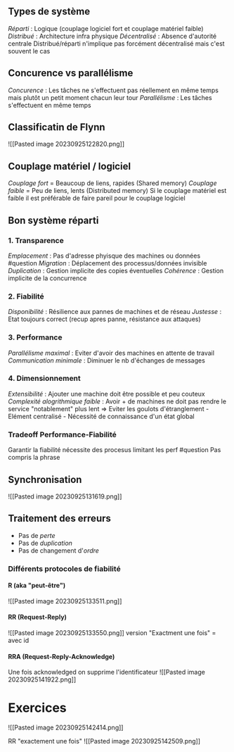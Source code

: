 ## Types de système
*Réparti* : Logique (couplage logiciel fort et couplage matériel faible)
*Distribué* : Architecture infra physique
*Décentralisé* : Absence d'autorité centrale
Distribué/réparti n'implique pas forcément décentralisé mais c'est souvent le cas
## Concurence vs parallélisme
*Concurence* : Les tâches ne s'effectuent pas réellement en même temps mais plutôt un petit moment chacun leur tour
*Parallélisme* : Les tâches s'effectuent en même temps
## Classificatin de Flynn
![[Pasted image 20230925122820.png]]
## Couplage matériel / logiciel
*Couplage fort* = Beaucoup de liens, rapides (Shared memory)
*Couplage faible* = Peu de liens, lents (Distributed memory)
Si le couplage matériel est faible il est préférable de faire pareil pour le couplage logiciel
## Bon système réparti
### 1. Transparence
*Emplacement* : Pas d'adresse phyisque des machines ou données #question
*Migration* : Déplacement des processus/données invisible
*Duplication* : Gestion implicite des copies éventuelles
*Cohérence* : Gestion implicite de la concurrence
### 2. Fiabilité
*Disponibilité* : Résilience aux pannes de machines et de réseau
*Justesse* : Etat toujours correct (recup apres panne, résistance aux attaques)
### 3. Performance
*Parallélisme maximal* : Eviter d'avoir des machines en attente de travail
*Communication minimale* : Diminuer le nb d'échanges de messages
### 4. Dimensionnement
*Extensibilité* : Ajouter une machine doit être possible et peu couteux
*Complexité alogrithmique faible* : Avoir + de machines ne doit pas rendre le service "notablement" plus lent 
=> Eviter les goulots d'étranglement
	- Elément centralisé
	- Nécessité de connaissance d'un état global

### Tradeoff Performance-Fiabilité
Garantir la fiabilité nécessite des procesus limitant les perf
#question Pas compris la phrase

## Synchronisation
![[Pasted image 20230925131619.png]]
## Traitement des erreurs
- Pas de *perte*
- Pas de *duplication*
- Pas de changement d'*ordre*
### Différents protocoles de fiabilité
#### R (aka "peut-être")
![[Pasted image 20230925133511.png]]
#### RR (Request-Reply)
![[Pasted image 20230925133550.png]]
version "Exactment une fois" = avec id 
#### RRA (Request-Reply-Acknowledge)
Une fois acknowledged on supprime l'identificateur
![[Pasted image 20230925141922.png]]

# Exercices
![[Pasted image 20230925142414.png]]

RR "exactement une fois"
![[Pasted image 20230925142509.png]]